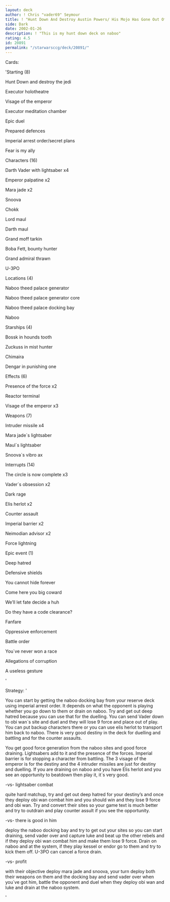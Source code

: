 ```yaml
---
layout: deck
author: ! Chris "vader69" Seymour
title: ! "Hunt Down And Destroy Austin Powers/ His Mojo Has Gone Out Of The Universe"
side: Dark
date: 2002-01-26
description: ! "This is my hunt down deck on naboo"
rating: 4.5
id: 20891
permalink: "/starwarsccg/deck/20891/"
---
```

Cards: 

'Starting (8)

Hunt Down and destroy the jedi

Executor holotheatre

Visage of the emperor

Executor meditation chamber

Epic duel

Prepared defences

Imperial arrest order/secret plans

Fear is my ally


Characters (16)

Darth Vader with lightsaber x4

Emperor palpatine x2

Mara jade x2

Snoova

Chokk

Lord maul

Darth maul

Grand moff tarkin

Boba Fett, bounty hunter

Grand admiral thrawn

U-3PO


Locations (4)

Naboo theed palace generator

Naboo theed palace generator core

Naboo theed palace docking bay

Naboo


Starships (4)

Bossk in hounds tooth

Zuckuss in mist hunter

Chimaira

Dengar in punishing one


Effects (6)

Presence of the force x2

Reactor terminal 

Visage of the emperor x3


Weapons (7)

Intruder missile x4

Mara jade`s lightsaber

Maul`s lightsaber

Snoova`s vibro ax


Interrupts (14)

The circle is now complete x3

Vader`s obsession x2

Dark rage

Elis herlot x2

Counter assault 

Imperial barrier x2

Neimodian advisor x2 

Force lightning


Epic event (1)

Deep hatred


Defensive shields

You cannot hide forever

Come here you big coward

We&#8217;ll let fate decide a huh

Do they have a code clearance?

Fanfare

Oppressive enforcement

Battle order

You`ve never won a race

Allegations of corruption

A useless gesture

'

Strategy: '

You can start by getting the naboo docking bay from your reserve deck using imperial arrest order. It depends on what the opponent is playing whether you go down to them or drain on naboo. Try and get out deep hatred because you can use that for the duelling. You can send Vader down to obi wan`s site and duel and they will lose 9 force and place out of play. You can put backup characters there or you can use elis herlot to transport him back to naboo. There is very good destiny in the deck for duelling and battling and for the counter assaults.


You get good force generation from the naboo sites and good force draining. Lightsabers add to it and the presence of the forces. Imperial barrier is for stopping a character from battling. The 3 visage of the emperor is for the destiny and the 4 intruder missiles are just for destiny and duelling. If you are draining on naboo and you have Elis herlot and you see an opportunity to beatdown then play it, it`s very good.


-vs- lightsaber combat

quite hard matchup, try and get out deep hatred for your destiny&#8217;s and once they deploy obi wan combat him and you should win and they lose 9 force and obi wan. Try and convert their sites so your game text is much better and try to outdrain and play counter assult if you see the opportunity.


-vs- there is good in him

deploy the naboo docking bay and try to get out your sites so you can start draining, send vader over and capture luke and beat up the other rebels and if they deploy obi wan combat him and make them lose 9 force. Drain on naboo and at the system, if they play kessel or endor go to them and try to kick them off. U-3PO 	can cancel a force drain.


-vs- profit

with their objective deploy mara jade and snoova, your turn deploy both their weapons on them and the docking bay and send vader over when you`ve got him, battle the opponent and duel when they deploy obi wan and luke and drain at the naboo system. 










'
